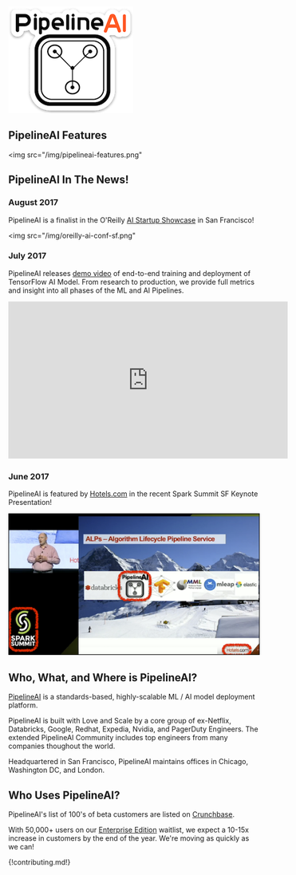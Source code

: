![PipelineAI](/img/logo/pipelineai-logo-250x214.png)

## PipelineAI Features
<img src="/img/pipelineai-features.png"</img>

## PipelineAI In The News!
### August 2017
PipelineAI is a finalist in the O'Reilly <a href="https://conferences.oreilly.com/artificial-intelligence/ai-ca/public/cfp/580">AI Startup Showcase</a> in San Francisco!

<img src="/img/oreilly-ai-conf-sf.png"</img>

### July 2017
PipelineAI releases [demo video](https://youtu.be/gWgy3EdDObQ) of end-to-end training and deployment of TensorFlow AI Model.  From research to production, we provide full metrics and insight into all phases of the ML and AI Pipelines.

<iframe width="560" height="315" src="https://www.youtube.com/embed/gWgy3EdDObQ" frameborder="0" allowfullscreen></iframe>

### June 2017
PipelineAI is featured by [Hotels.com](http://hotels.com) in the recent Spark Summit SF Keynote Presentation!

![PipelineAI @ Hotels.com](/img/pipelineai-spark-summit-annotated-700x394.png)

## Who, What, and Where is PipelineAI?
[PipelineAI](http://pipeline.ai/) is a standards-based, highly-scalable ML / AI  model deployment platform.

PipelineAI is built with Love and Scale by a core group of ex-Netflix, Databricks, Google, Redhat, Expedia, Nvidia, and PagerDuty Engineers.  The extended PipelineAI Community includes top engineers from many companies thoughout the world.

Headquartered in San Francisco, PipelineAI maintains offices in Chicago, Washington DC, and London.

## Who Uses PipelineAI?
PipelineAI's list of 100's of beta customers are listed on [Crunchbase](https://www.crunchbase.com/organization/pipelineio/customers).  

With 50,000+ users on our [Enterprise Edition](/products/index.html) waitlist, we expect a 10-15x increase in customers by the end of the year.  We're moving as quickly as we can!

{!contributing.md!}

